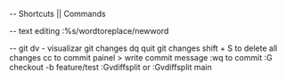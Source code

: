-- Shortcuts || Commands

-- text editing
:%s/wordtoreplace/newword


-- git
dv - visualizar git changes
dq quit git changes 
shift + S to delete all changes
cc to commit painel > write commit message :wq to commit
:G checkout -b feature/test 
:Gvdiffsplit or :Gvdiffsplit main
